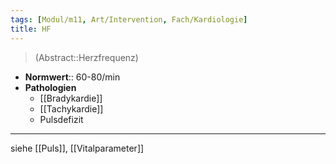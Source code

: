 ```yaml
---
tags: [Modul/m11, Art/Intervention, Fach/Kardiologie]
title: HF
---
```

> (Abstract::Herzfrequenz)
- **Normwert**:: 60-80/min
- **Pathologien**
	- [[Bradykardie]]
	- [[Tachykardie]]
	- Pulsdefizit
---
siehe [[Puls]], [[Vitalparameter]]